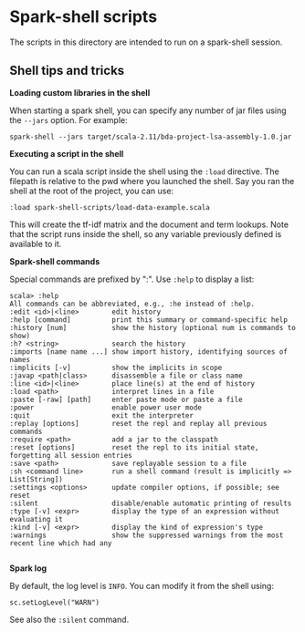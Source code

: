 # Spark-shell scripts 

The scripts in this directory are intended to run on a spark-shell session.

## Shell tips and tricks

__Loading custom libraries in the shell__
 
When starting a spark shell, you can specify any number of jar files using the `--jars` option. For example:

    spark-shell --jars target/scala-2.11/bda-project-lsa-assembly-1.0.jar


__Executing a script in the shell__

You can run a scala script inside the shell using the `:load` directive. The filepath is relative to the pwd where you launched the shell. Say you ran the shell at the root of the project, you can use:

    :load spark-shell-scripts/load-data-example.scala

This will create the tf-idf matrix and the document and term lookups. Note that the script runs inside the shell, so any variable previously defined is available to it.

__Spark-shell commands__

Special commands are prefixed by ":". Use `:help` to display a list:

```
scala> :help
All commands can be abbreviated, e.g., :he instead of :help.
:edit <id>|<line>        edit history
:help [command]          print this summary or command-specific help
:history [num]           show the history (optional num is commands to show)
:h? <string>             search the history
:imports [name name ...] show import history, identifying sources of names
:implicits [-v]          show the implicits in scope
:javap <path|class>      disassemble a file or class name
:line <id>|<line>        place line(s) at the end of history
:load <path>             interpret lines in a file
:paste [-raw] [path]     enter paste mode or paste a file
:power                   enable power user mode
:quit                    exit the interpreter
:replay [options]        reset the repl and replay all previous commands
:require <path>          add a jar to the classpath
:reset [options]         reset the repl to its initial state, forgetting all session entries
:save <path>             save replayable session to a file
:sh <command line>       run a shell command (result is implicitly => List[String])
:settings <options>      update compiler options, if possible; see reset
:silent                  disable/enable automatic printing of results
:type [-v] <expr>        display the type of an expression without evaluating it
:kind [-v] <expr>        display the kind of expression's type
:warnings                show the suppressed warnings from the most recent line which had any
 
```

__Spark log__

By default, the log level is `INFO`. You can modify it from the shell using:

    sc.setLogLevel("WARN")
    
See also the `:silent` command.
